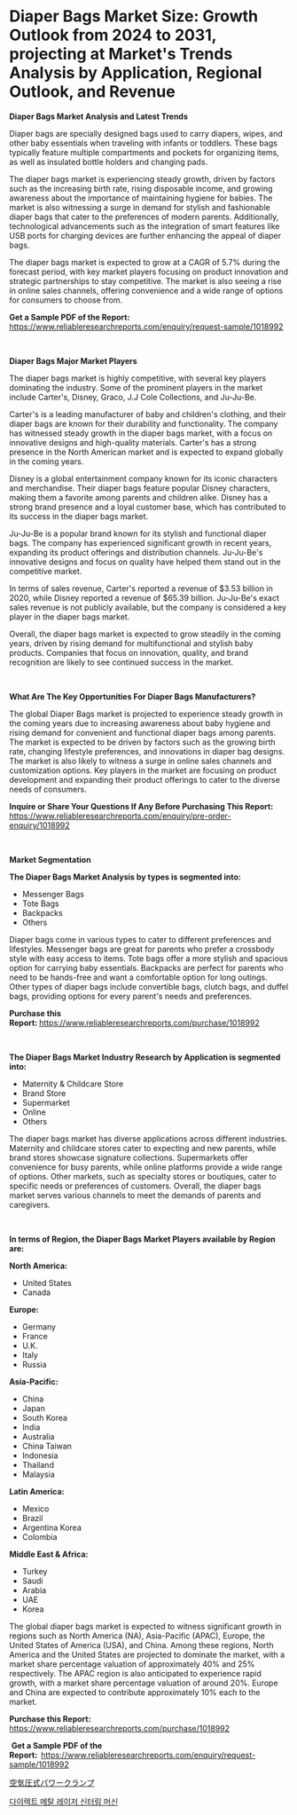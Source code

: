 <p><h1>Diaper Bags Market Size: Growth Outlook from 2024 to 2031, projecting at Market's Trends Analysis by Application, Regional Outlook, and Revenue</h1></p><p><strong>Diaper Bags Market Analysis and Latest Trends</strong></p>
<p><p>Diaper bags are specially designed bags used to carry diapers, wipes, and other baby essentials when traveling with infants or toddlers. These bags typically feature multiple compartments and pockets for organizing items, as well as insulated bottle holders and changing pads.</p><p>The diaper bags market is experiencing steady growth, driven by factors such as the increasing birth rate, rising disposable income, and growing awareness about the importance of maintaining hygiene for babies. The market is also witnessing a surge in demand for stylish and fashionable diaper bags that cater to the preferences of modern parents. Additionally, technological advancements such as the integration of smart features like USB ports for charging devices are further enhancing the appeal of diaper bags.</p><p>The diaper bags market is expected to grow at a CAGR of 5.7% during the forecast period, with key market players focusing on product innovation and strategic partnerships to stay competitive. The market is also seeing a rise in online sales channels, offering convenience and a wide range of options for consumers to choose from.</p></p>
<p><strong>Get a Sample PDF of the Report:&nbsp;</strong> <a href="https://www.reliableresearchreports.com/enquiry/request-sample/1018992">https://www.reliableresearchreports.com/enquiry/request-sample/1018992</a></p>
<p>&nbsp;</p>
<p><strong>Diaper Bags Major Market Players</strong></p>
<p><p>The diaper bags market is highly competitive, with several key players dominating the industry. Some of the prominent players in the market include Carter's, Disney, Graco, J.J Cole Collections, and Ju-Ju-Be. </p><p>Carter's is a leading manufacturer of baby and children's clothing, and their diaper bags are known for their durability and functionality. The company has witnessed steady growth in the diaper bags market, with a focus on innovative designs and high-quality materials. Carter's has a strong presence in the North American market and is expected to expand globally in the coming years.</p><p>Disney is a global entertainment company known for its iconic characters and merchandise. Their diaper bags feature popular Disney characters, making them a favorite among parents and children alike. Disney has a strong brand presence and a loyal customer base, which has contributed to its success in the diaper bags market.</p><p>Ju-Ju-Be is a popular brand known for its stylish and functional diaper bags. The company has experienced significant growth in recent years, expanding its product offerings and distribution channels. Ju-Ju-Be's innovative designs and focus on quality have helped them stand out in the competitive market.</p><p>In terms of sales revenue, Carter's reported a revenue of $3.53 billion in 2020, while Disney reported a revenue of $65.39 billion. Ju-Ju-Be's exact sales revenue is not publicly available, but the company is considered a key player in the diaper bags market.</p><p>Overall, the diaper bags market is expected to grow steadily in the coming years, driven by rising demand for multifunctional and stylish baby products. Companies that focus on innovation, quality, and brand recognition are likely to see continued success in the market.</p></p>
<p>&nbsp;</p>
<p><strong>What Are The Key Opportunities For Diaper Bags Manufacturers?</strong></p>
<p><p>The global Diaper Bags market is projected to experience steady growth in the coming years due to increasing awareness about baby hygiene and rising demand for convenient and functional diaper bags among parents. The market is expected to be driven by factors such as the growing birth rate, changing lifestyle preferences, and innovations in diaper bag designs. The market is also likely to witness a surge in online sales channels and customization options. Key players in the market are focusing on product development and expanding their product offerings to cater to the diverse needs of consumers.</p></p>
<p><strong>Inquire or Share Your Questions If Any Before Purchasing This Report:</strong> <a href="https://www.reliableresearchreports.com/enquiry/pre-order-enquiry/1018992">https://www.reliableresearchreports.com/enquiry/pre-order-enquiry/1018992</a></p>
<p>&nbsp;</p>
<p><strong>Market Segmentation</strong></p>
<p><strong>The Diaper Bags Market Analysis by types is segmented into:</strong></p>
<p><ul><li>Messenger Bags</li><li>Tote Bags</li><li>Backpacks</li><li>Others</li></ul></p>
<p><p>Diaper bags come in various types to cater to different preferences and lifestyles. Messenger bags are great for parents who prefer a crossbody style with easy access to items. Tote bags offer a more stylish and spacious option for carrying baby essentials. Backpacks are perfect for parents who need to be hands-free and want a comfortable option for long outings. Other types of diaper bags include convertible bags, clutch bags, and duffel bags, providing options for every parent's needs and preferences.</p></p>
<p><strong>Purchase this Report:&nbsp;</strong><a href="https://www.reliableresearchreports.com/purchase/1018992">https://www.reliableresearchreports.com/purchase/1018992</a></p>
<p>&nbsp;</p>
<p><strong>The Diaper Bags Market Industry Research by Application is segmented into:</strong></p>
<p><ul><li>Maternity & Childcare Store</li><li>Brand Store</li><li>Supermarket</li><li>Online</li><li>Others</li></ul></p>
<p><p>The diaper bags market has diverse applications across different industries. Maternity and childcare stores cater to expecting and new parents, while brand stores showcase signature collections. Supermarkets offer convenience for busy parents, while online platforms provide a wide range of options. Other markets, such as specialty stores or boutiques, cater to specific needs or preferences of customers. Overall, the diaper bags market serves various channels to meet the demands of parents and caregivers.</p></p>
<p>&nbsp;</p>
<p><strong>In terms of Region, the Diaper Bags Market Players available by Region are:</strong></p>
<p>
    <p> <strong> North America: </strong>
        <ul>
            <li>United States</li>
            <li>Canada</li>
        </ul>
        </p> 
    <p> <strong> Europe: </strong>
        <ul>
            <li>Germany</li>
            <li>France</li>
            <li>U.K.</li>
            <li>Italy</li>
            <li>Russia</li>
        </ul>
        </p> 
    <p> <strong> Asia-Pacific: </strong>
        <ul>
            <li>China</li>
            <li>Japan</li>
            <li>South Korea</li>
            <li>India</li>
            <li>Australia</li>
            <li>China Taiwan</li>
            <li>Indonesia</li>
            <li>Thailand</li>
            <li>Malaysia</li>
        </ul>
        </p> 
    <p> <strong> Latin America: </strong>
        <ul>
            <li>Mexico</li>
            <li>Brazil</li>
            <li>Argentina Korea</li>
            <li>Colombia</li>
        </ul>
        </p> 
    <p> <strong> Middle East & Africa: </strong>
        <ul>
            <li>Turkey</li>
            <li>Saudi</li>
            <li>Arabia</li>
            <li>UAE</li>
            <li>Korea</li>
        </ul>
    </p>
    </p>
<p><p>The global diaper bags market is expected to witness significant growth in regions such as North America (NA), Asia-Pacific (APAC), Europe, the United States of America (USA), and China. Among these regions, North America and the United States are projected to dominate the market, with a market share percentage valuation of approximately 40% and 25% respectively. The APAC region is also anticipated to experience rapid growth, with a market share percentage valuation of around 20%. Europe and China are expected to contribute approximately 10% each to the market.</p></p>
<p><strong>Purchase this Report: </strong><a href="https://www.reliableresearchreports.com/purchase/1018992">https://www.reliableresearchreports.com/purchase/1018992</a></p>
<p>&nbsp;<strong>Get a Sample PDF of the Report:&nbsp;&nbsp;</strong><a href="https://www.reliableresearchreports.com/enquiry/request-sample/1018992">https://www.reliableresearchreports.com/enquiry/request-sample/1018992</a></p>
<p><strong></strong></p>
<p><p><a href="https://medium.com/@gregost89076vddcv/%E6%AC%A1%E3%81%AE%E6%96%87%E3%82%92%E6%97%A5%E6%9C%AC%E8%AA%9E%E3%81%AB%E8%A8%B3%E3%81%99%E3%81%A8-2024%E5%B9%B4%E3%81%8B%E3%82%892031%E5%B9%B4%E3%81%BE%E3%81%A7%E3%81%AE%E6%9C%9F%E9%96%93%E3%81%AB%E4%BA%88%E6%B8%AC%E3%81%95%E3%82%8C%E3%82%8B%E7%A9%BA%E6%B0%97%E5%9C%A7%E5%BC%8F%E3%83%91%E3%83%AF%E3%83%BC%E3%82%AF%E3%83%A9%E3%83%B3%E3%83%97%E5%B8%82%E5%A0%B4%E3%81%AE%E3%83%88%E3%83%AC%E3%83%B3%E3%83%89%E3%81%A8%E5%B8%82%E5%A0%B4%E5%88%86%E6%9E%90-%E3%81%AB%E3%81%AA%E3%82%8A%E3%81%BE%E3%81%99-82b0b7d3ff88">空気圧式パワークランプ</a></p><p><a href="https://medium.com/@anvil67678789/%EB%8B%A4%EC%9D%B4%EB%A0%89%ED%8A%B8-%EA%B8%88%EC%86%8D-%EB%A0%88%EC%9D%B4%EC%A0%80-%EC%8B%9C%EB%84%A4%EB%A7%81-%EA%B8%B0%EA%B3%84-%EC%8B%9C%EC%9E%A5-%EB%8F%99%ED%96%A5-%EB%B0%8F-%EC%8B%9C%EC%9E%A5-%EB%B6%84%EC%84%9D%EC%9D%80-2024-2031%EB%85%84%EA%B9%8C%EC%A7%80-%EC%98%88%EC%B8%A1%EB%90%A9%EB%8B%88%EB%8B%A4-c81f7a6ccc39">다이렉트 메탈 레이저 신터링 머신</a></p></p>